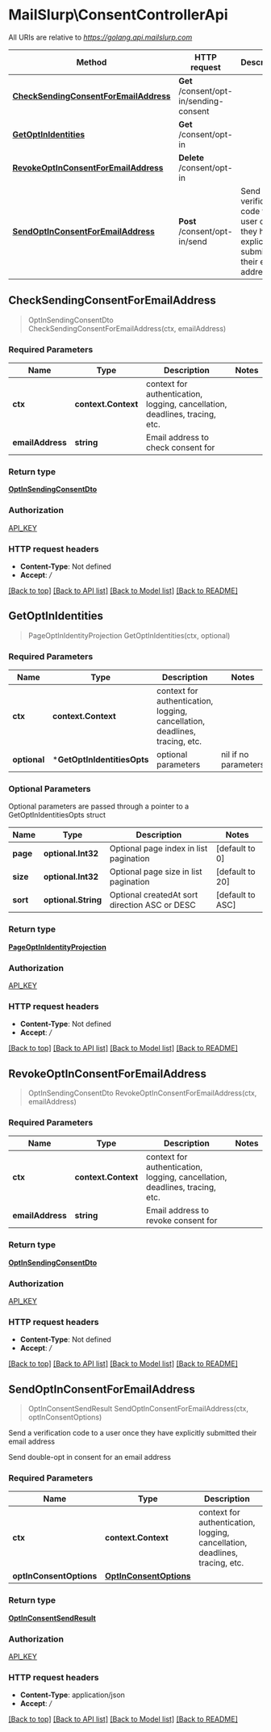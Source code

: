 # MailSlurp\ConsentControllerApi

All URIs are relative to *https://golang.api.mailslurp.com*

Method | HTTP request | Description
------------- | ------------- | -------------
[**CheckSendingConsentForEmailAddress**](ConsentControllerApi#CheckSendingConsentForEmailAddress) | **Get** /consent/opt-in/sending-consent | 
[**GetOptInIdentities**](ConsentControllerApi#GetOptInIdentities) | **Get** /consent/opt-in | 
[**RevokeOptInConsentForEmailAddress**](ConsentControllerApi#RevokeOptInConsentForEmailAddress) | **Delete** /consent/opt-in | 
[**SendOptInConsentForEmailAddress**](ConsentControllerApi#SendOptInConsentForEmailAddress) | **Post** /consent/opt-in/send | Send a verification code to a user once they have explicitly submitted their email address



## CheckSendingConsentForEmailAddress

> OptInSendingConsentDto CheckSendingConsentForEmailAddress(ctx, emailAddress)



### Required Parameters


Name | Type | Description  | Notes
------------- | ------------- | ------------- | -------------
**ctx** | **context.Context** | context for authentication, logging, cancellation, deadlines, tracing, etc.
**emailAddress** | **string**| Email address to check consent for | 

### Return type

[**OptInSendingConsentDto**](OptInSendingConsentDto)

### Authorization

[API_KEY](../README#API_KEY)

### HTTP request headers

- **Content-Type**: Not defined
- **Accept**: */*

[[Back to top]](#) [[Back to API list]](../README#documentation-for-api-endpoints)
[[Back to Model list]](../README#documentation-for-models)
[[Back to README]](../README)


## GetOptInIdentities

> PageOptInIdentityProjection GetOptInIdentities(ctx, optional)



### Required Parameters


Name | Type | Description  | Notes
------------- | ------------- | ------------- | -------------
**ctx** | **context.Context** | context for authentication, logging, cancellation, deadlines, tracing, etc.
 **optional** | ***GetOptInIdentitiesOpts** | optional parameters | nil if no parameters

### Optional Parameters

Optional parameters are passed through a pointer to a GetOptInIdentitiesOpts struct


Name | Type | Description  | Notes
------------- | ------------- | ------------- | -------------
 **page** | **optional.Int32**| Optional page index in list pagination | [default to 0]
 **size** | **optional.Int32**| Optional page size in list pagination | [default to 20]
 **sort** | **optional.String**| Optional createdAt sort direction ASC or DESC | [default to ASC]

### Return type

[**PageOptInIdentityProjection**](PageOptInIdentityProjection)

### Authorization

[API_KEY](../README#API_KEY)

### HTTP request headers

- **Content-Type**: Not defined
- **Accept**: */*

[[Back to top]](#) [[Back to API list]](../README#documentation-for-api-endpoints)
[[Back to Model list]](../README#documentation-for-models)
[[Back to README]](../README)


## RevokeOptInConsentForEmailAddress

> OptInSendingConsentDto RevokeOptInConsentForEmailAddress(ctx, emailAddress)



### Required Parameters


Name | Type | Description  | Notes
------------- | ------------- | ------------- | -------------
**ctx** | **context.Context** | context for authentication, logging, cancellation, deadlines, tracing, etc.
**emailAddress** | **string**| Email address to revoke consent for | 

### Return type

[**OptInSendingConsentDto**](OptInSendingConsentDto)

### Authorization

[API_KEY](../README#API_KEY)

### HTTP request headers

- **Content-Type**: Not defined
- **Accept**: */*

[[Back to top]](#) [[Back to API list]](../README#documentation-for-api-endpoints)
[[Back to Model list]](../README#documentation-for-models)
[[Back to README]](../README)


## SendOptInConsentForEmailAddress

> OptInConsentSendResult SendOptInConsentForEmailAddress(ctx, optInConsentOptions)

Send a verification code to a user once they have explicitly submitted their email address

Send double-opt in consent for an email address

### Required Parameters


Name | Type | Description  | Notes
------------- | ------------- | ------------- | -------------
**ctx** | **context.Context** | context for authentication, logging, cancellation, deadlines, tracing, etc.
**optInConsentOptions** | [**OptInConsentOptions**](OptInConsentOptions)|  | 

### Return type

[**OptInConsentSendResult**](OptInConsentSendResult)

### Authorization

[API_KEY](../README#API_KEY)

### HTTP request headers

- **Content-Type**: application/json
- **Accept**: */*

[[Back to top]](#) [[Back to API list]](../README#documentation-for-api-endpoints)
[[Back to Model list]](../README#documentation-for-models)
[[Back to README]](../README)

